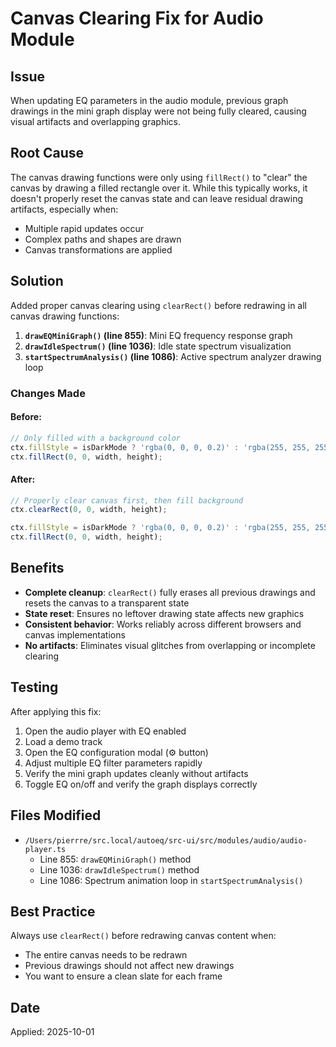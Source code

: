 # Canvas Clearing Fix for Audio Module

## Issue
When updating EQ parameters in the audio module, previous graph drawings in the mini graph display were not being fully cleared, causing visual artifacts and overlapping graphics.

## Root Cause
The canvas drawing functions were only using `fillRect()` to "clear" the canvas by drawing a filled rectangle over it. While this typically works, it doesn't properly reset the canvas state and can leave residual drawing artifacts, especially when:
- Multiple rapid updates occur
- Complex paths and shapes are drawn
- Canvas transformations are applied

## Solution
Added proper canvas clearing using `clearRect()` before redrawing in all canvas drawing functions:

1. **`drawEQMiniGraph()` (line 855)**: Mini EQ frequency response graph
2. **`drawIdleSpectrum()` (line 1036)**: Idle state spectrum visualization
3. **`startSpectrumAnalysis()` (line 1086)**: Active spectrum analyzer drawing loop

### Changes Made

#### Before:
```typescript
// Only filled with a background color
ctx.fillStyle = isDarkMode ? 'rgba(0, 0, 0, 0.2)' : 'rgba(255, 255, 255, 0.2)';
ctx.fillRect(0, 0, width, height);
```

#### After:
```typescript
// Properly clear canvas first, then fill background
ctx.clearRect(0, 0, width, height);

ctx.fillStyle = isDarkMode ? 'rgba(0, 0, 0, 0.2)' : 'rgba(255, 255, 255, 0.2)';
ctx.fillRect(0, 0, width, height);
```

## Benefits
- **Complete cleanup**: `clearRect()` fully erases all previous drawings and resets the canvas to a transparent state
- **State reset**: Ensures no leftover drawing state affects new graphics
- **Consistent behavior**: Works reliably across different browsers and canvas implementations
- **No artifacts**: Eliminates visual glitches from overlapping or incomplete clearing

## Testing
After applying this fix:
1. Open the audio player with EQ enabled
2. Load a demo track
3. Open the EQ configuration modal (⚙️ button)
4. Adjust multiple EQ filter parameters rapidly
5. Verify the mini graph updates cleanly without artifacts
6. Toggle EQ on/off and verify the graph displays correctly

## Files Modified
- `/Users/pierrre/src.local/autoeq/src-ui/src/modules/audio/audio-player.ts`
  - Line 855: `drawEQMiniGraph()` method
  - Line 1036: `drawIdleSpectrum()` method
  - Line 1086: Spectrum animation loop in `startSpectrumAnalysis()`

## Best Practice
Always use `clearRect()` before redrawing canvas content when:
- The entire canvas needs to be redrawn
- Previous drawings should not affect new drawings
- You want to ensure a clean slate for each frame

## Date
Applied: 2025-10-01
